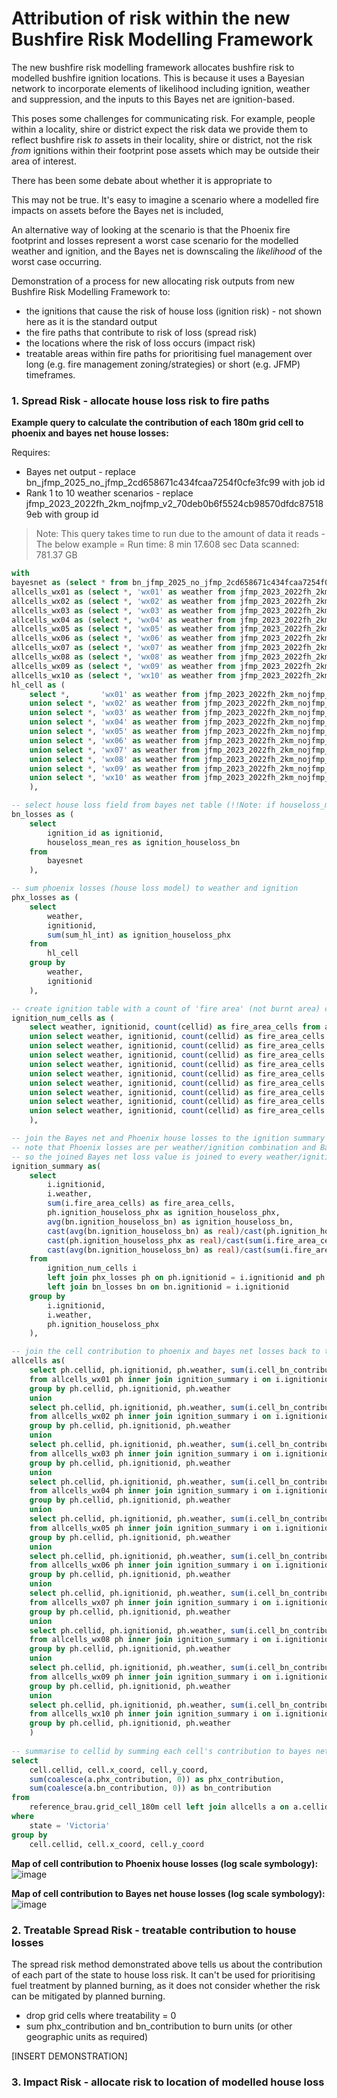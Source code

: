 # Attribution of risk within the new Bushfire Risk Modelling Framework

The new bushfire risk modelling framework allocates bushfire risk to modelled bushfire ignition locations. This is because it uses a Bayesian network to incorporate elements of likelihood including ignition, weather and suppression, and the inputs to this Bayes net are ignition-based.

This poses some challenges for communicating risk. For example, people within a locality, shire or district expect the risk data we provide them to reflect bushfire risk _to_ assets in their locality, shire or district, not the risk _from_ ignitions within their footprint pose assets which may be outside their area of interest.

There has been some debate about whether it is appropriate to 

This may not be true. It's easy to imagine a scenario where a modelled fire impacts on assets before the Bayes net is included, 

An alternative way of looking at the scenario is that the Phoenix fire footprint and losses represent a worst case scenario for the modelled weather and ignition, and the Bayes net is downscaling the _likelihood_ of the worst case occurring. 

Demonstration of a process for new allocating risk outputs from new Bushfire Risk Modelling Framework to:
* the ignitions that cause the risk of house loss (ignition risk) - not shown here as it is the standard output 
* the fire paths that contribute to risk of loss (spread risk)
* the locations where the risk of loss occurs (impact risk)
* treatable areas within fire paths for prioritising fuel management over long (e.g. fire management zoning/strategies) or short (e.g. JFMP) timeframes. 

### 1. Spread Risk - allocate house loss risk to fire paths

**Example query to calculate the contribution of each 180m grid cell to phoenix and bayes net house losses:**


Requires:
* Bayes net output - replace bn_jfmp_2025_no_jfmp_2cd658671c434fcaa7254f0cfe3fc99 with job id
* Rank 1 to 10 weather scenarios - replace jfmp_2023_2022fh_2km_nojfmp_v2_70deb0b6f5524cb98570dfdc875189eb with group id

> Note: This query takes time to run due to the amount of data it reads - The below example = Run time: 8 min 17.608 sec    Data scanned: 781.37 GB
```sql
with
bayesnet as (select * from bn_jfmp_2025_no_jfmp_2cd658671c434fcaa7254f0cfe3fc99d.bn_ignition_summary),
allcells_wx01 as (select *, 'wx01' as weather from jfmp_2023_2022fh_2km_nojfmp_v2_70deb0b6f5524cb98570dfdc875189eb1.cell where intensity > 0 or emberdensity > 0.5),
allcells_wx02 as (select *, 'wx02' as weather from jfmp_2023_2022fh_2km_nojfmp_v2_70deb0b6f5524cb98570dfdc875189eb2.cell where intensity > 0 or emberdensity > 0.5),
allcells_wx03 as (select *, 'wx03' as weather from jfmp_2023_2022fh_2km_nojfmp_v2_70deb0b6f5524cb98570dfdc875189eb3.cell where intensity > 0 or emberdensity > 0.5),
allcells_wx04 as (select *, 'wx04' as weather from jfmp_2023_2022fh_2km_nojfmp_v2_70deb0b6f5524cb98570dfdc875189eb4.cell where intensity > 0 or emberdensity > 0.5),
allcells_wx05 as (select *, 'wx05' as weather from jfmp_2023_2022fh_2km_nojfmp_v2_70deb0b6f5524cb98570dfdc875189eb5.cell where intensity > 0 or emberdensity > 0.5),
allcells_wx06 as (select *, 'wx06' as weather from jfmp_2023_2022fh_2km_nojfmp_v2_70deb0b6f5524cb98570dfdc875189eb6.cell where intensity > 0 or emberdensity > 0.5),
allcells_wx07 as (select *, 'wx07' as weather from jfmp_2023_2022fh_2km_nojfmp_v2_70deb0b6f5524cb98570dfdc875189eb7.cell where intensity > 0 or emberdensity > 0.5),
allcells_wx08 as (select *, 'wx08' as weather from jfmp_2023_2022fh_2km_nojfmp_v2_70deb0b6f5524cb98570dfdc875189eb8.cell where intensity > 0 or emberdensity > 0.5),
allcells_wx09 as (select *, 'wx09' as weather from jfmp_2023_2022fh_2km_nojfmp_v2_70deb0b6f5524cb98570dfdc875189eb9.cell where intensity > 0 or emberdensity > 0.5),
allcells_wx10 as (select *, 'wx10' as weather from jfmp_2023_2022fh_2km_nojfmp_v2_70deb0b6f5524cb98570dfdc875189eb10.cell where intensity > 0 or emberdensity > 0.5),
hl_cell as (
    select *,       'wx01' as weather from jfmp_2023_2022fh_2km_nojfmp_v2_70deb0b6f5524cb98570dfdc875189eb1.hl_cell where sum_hl_int > 0
    union select *, 'wx02' as weather from jfmp_2023_2022fh_2km_nojfmp_v2_70deb0b6f5524cb98570dfdc875189eb2.hl_cell where sum_hl_int > 0
    union select *, 'wx03' as weather from jfmp_2023_2022fh_2km_nojfmp_v2_70deb0b6f5524cb98570dfdc875189eb3.hl_cell where sum_hl_int > 0
    union select *, 'wx04' as weather from jfmp_2023_2022fh_2km_nojfmp_v2_70deb0b6f5524cb98570dfdc875189eb4.hl_cell where sum_hl_int > 0
    union select *, 'wx05' as weather from jfmp_2023_2022fh_2km_nojfmp_v2_70deb0b6f5524cb98570dfdc875189eb5.hl_cell where sum_hl_int > 0
    union select *, 'wx06' as weather from jfmp_2023_2022fh_2km_nojfmp_v2_70deb0b6f5524cb98570dfdc875189eb6.hl_cell where sum_hl_int > 0
    union select *, 'wx07' as weather from jfmp_2023_2022fh_2km_nojfmp_v2_70deb0b6f5524cb98570dfdc875189eb7.hl_cell where sum_hl_int > 0
    union select *, 'wx08' as weather from jfmp_2023_2022fh_2km_nojfmp_v2_70deb0b6f5524cb98570dfdc875189eb8.hl_cell where sum_hl_int > 0
    union select *, 'wx09' as weather from jfmp_2023_2022fh_2km_nojfmp_v2_70deb0b6f5524cb98570dfdc875189eb9.hl_cell where sum_hl_int > 0
    union select *, 'wx10' as weather from jfmp_2023_2022fh_2km_nojfmp_v2_70deb0b6f5524cb98570dfdc875189eb10.hl_cell where sum_hl_int > 0
    ),

-- select house loss field from bayes net table (!!Note: if houseloss_mean_res is not the best measure to use, replace it!!)
bn_losses as (
    select
        ignition_id as ignitionid,
        houseloss_mean_res as ignition_houseloss_bn
    from
        bayesnet
    ),

-- sum phoenix losses (house loss model) to weather and ignition 
phx_losses as (
    select
        weather,
        ignitionid,
        sum(sum_hl_int) as ignition_houseloss_phx
    from
        hl_cell
    group by
        weather,
        ignitionid
    ),

-- create ignition table with a count of 'fire area' (not burnt area) cells
ignition_num_cells as (
    select weather, ignitionid, count(cellid) as fire_area_cells from allcells_wx01 group by weather, ignitionid
    union select weather, ignitionid, count(cellid) as fire_area_cells from allcells_wx02 group by weather, ignitionid
    union select weather, ignitionid, count(cellid) as fire_area_cells from allcells_wx03 group by weather, ignitionid
    union select weather, ignitionid, count(cellid) as fire_area_cells from allcells_wx04 group by weather, ignitionid
    union select weather, ignitionid, count(cellid) as fire_area_cells from allcells_wx05 group by weather, ignitionid
    union select weather, ignitionid, count(cellid) as fire_area_cells from allcells_wx06 group by weather, ignitionid
    union select weather, ignitionid, count(cellid) as fire_area_cells from allcells_wx07 group by weather, ignitionid
    union select weather, ignitionid, count(cellid) as fire_area_cells from allcells_wx08 group by weather, ignitionid
    union select weather, ignitionid, count(cellid) as fire_area_cells from allcells_wx09 group by weather, ignitionid
    union select weather, ignitionid, count(cellid) as fire_area_cells from allcells_wx10 group by weather, ignitionid
    ),

-- join the Bayes net and Phoenix house losses to the ignition summary table and divide phoenix and bayes net losses among fire area cells 
-- note that Phoenix losses are per weather/ignition combination and Bayes net losses are per ignition (the BN combines weathers)
-- so the joined Bayes net loss value is joined to every weather/ignition combo then averaged to remove duplication 
ignition_summary as(
    select 
        i.ignitionid,
        i.weather,
        sum(i.fire_area_cells) as fire_area_cells,
        ph.ignition_houseloss_phx as ignition_houseloss_phx,
        avg(bn.ignition_houseloss_bn) as ignition_houseloss_bn,
        cast(avg(bn.ignition_houseloss_bn) as real)/cast(ph.ignition_houseloss_phx as real) as weight_bn,
        cast(ph.ignition_houseloss_phx as real)/cast(sum(i.fire_area_cells) as real) as cell_phx_contribution,
        cast(avg(bn.ignition_houseloss_bn) as real)/cast(sum(i.fire_area_cells) as real) as cell_bn_contribution
    from 
        ignition_num_cells i
        left join phx_losses ph on ph.ignitionid = i.ignitionid and ph.weather = i.weather
        left join bn_losses bn on bn.ignitionid = i.ignitionid
    group by
        i.ignitionid,
        i.weather,
        ph.ignition_houseloss_phx
    ),

-- join the cell contribution to phoenix and bayes net losses back to the allcells tables
allcells as(
    select ph.cellid, ph.ignitionid, ph.weather, sum(i.cell_bn_contribution) as bn_contribution, sum(i.cell_phx_contribution) as phx_contribution
    from allcells_wx01 ph inner join ignition_summary i on i.ignitionid = ph.ignitionid and i.weather = ph.weather
    group by ph.cellid, ph.ignitionid, ph.weather
    union
    select ph.cellid, ph.ignitionid, ph.weather, sum(i.cell_bn_contribution) as bn_contribution, sum(i.cell_phx_contribution) as phx_contribution
    from allcells_wx02 ph inner join ignition_summary i on i.ignitionid = ph.ignitionid and i.weather = ph.weather
    group by ph.cellid, ph.ignitionid, ph.weather
    union
    select ph.cellid, ph.ignitionid, ph.weather, sum(i.cell_bn_contribution) as bn_contribution, sum(i.cell_phx_contribution) as phx_contribution
    from allcells_wx03 ph inner join ignition_summary i on i.ignitionid = ph.ignitionid and i.weather = ph.weather
    group by ph.cellid, ph.ignitionid, ph.weather
    union
    select ph.cellid, ph.ignitionid, ph.weather, sum(i.cell_bn_contribution) as bn_contribution, sum(i.cell_phx_contribution) as phx_contribution
    from allcells_wx04 ph inner join ignition_summary i on i.ignitionid = ph.ignitionid and i.weather = ph.weather
    group by ph.cellid, ph.ignitionid, ph.weather
    union
    select ph.cellid, ph.ignitionid, ph.weather, sum(i.cell_bn_contribution) as bn_contribution, sum(i.cell_phx_contribution) as phx_contribution
    from allcells_wx05 ph inner join ignition_summary i on i.ignitionid = ph.ignitionid and i.weather = ph.weather
    group by ph.cellid, ph.ignitionid, ph.weather
    union
    select ph.cellid, ph.ignitionid, ph.weather, sum(i.cell_bn_contribution) as bn_contribution, sum(i.cell_phx_contribution) as phx_contribution
    from allcells_wx06 ph inner join ignition_summary i on i.ignitionid = ph.ignitionid and i.weather = ph.weather
    group by ph.cellid, ph.ignitionid, ph.weather
    union
    select ph.cellid, ph.ignitionid, ph.weather, sum(i.cell_bn_contribution) as bn_contribution, sum(i.cell_phx_contribution) as phx_contribution
    from allcells_wx07 ph inner join ignition_summary i on i.ignitionid = ph.ignitionid and i.weather = ph.weather
    group by ph.cellid, ph.ignitionid, ph.weather
    union
    select ph.cellid, ph.ignitionid, ph.weather, sum(i.cell_bn_contribution) as bn_contribution, sum(i.cell_phx_contribution) as phx_contribution
    from allcells_wx08 ph inner join ignition_summary i on i.ignitionid = ph.ignitionid and i.weather = ph.weather
    group by ph.cellid, ph.ignitionid, ph.weather
    union
    select ph.cellid, ph.ignitionid, ph.weather, sum(i.cell_bn_contribution) as bn_contribution, sum(i.cell_phx_contribution) as phx_contribution
    from allcells_wx09 ph inner join ignition_summary i on i.ignitionid = ph.ignitionid and i.weather = ph.weather
    group by ph.cellid, ph.ignitionid, ph.weather
    union
    select ph.cellid, ph.ignitionid, ph.weather, sum(i.cell_bn_contribution) as bn_contribution, sum(i.cell_phx_contribution) as phx_contribution
    from allcells_wx10 ph inner join ignition_summary i on i.ignitionid = ph.ignitionid and i.weather = ph.weather
    group by ph.cellid, ph.ignitionid, ph.weather
    )
    
-- summarise to cellid by summing each cell's contribution to bayes net and phoenix losses for all ignitions and weather scenarios
select 
    cell.cellid, cell.x_coord, cell.y_coord,
    sum(coalesce(a.phx_contribution, 0)) as phx_contribution,
    sum(coalesce(a.bn_contribution, 0)) as bn_contribution
from
    reference_brau.grid_cell_180m cell left join allcells a on a.cellid = cell.cellid
where
    state = 'Victoria'
group by
    cell.cellid, cell.x_coord, cell.y_coord
```
**Map of cell contribution to Phoenix house losses (log scale symbology):**
![image](https://user-images.githubusercontent.com/100050237/231656481-fe64eea4-7771-49cc-a1ce-0339a420ffdb.png)

**Map of cell contribution to Bayes net house losses (log scale symbology):**
![image](https://user-images.githubusercontent.com/100050237/231657140-6e3b6215-d368-428f-9d85-cf02297cb493.png)

### 2. Treatable Spread Risk - treatable contribution to house losses

The spread risk method demonstrated above tells us about the contribution of each part of the state to house loss risk.
It can't be used for prioritising fuel treatment by planned burning, as it does not consider whether the risk can be mitigated by planned burning.

* drop grid cells where treatability = 0
* sum phx_contribution and bn_contribution to burn units (or other geographic units as required)

[INSERT DEMONSTRATION]

### 3. Impact Risk - allocate risk to location of modelled house loss
